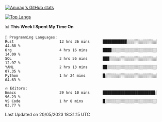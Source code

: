 [![Anurag's GitHub stats](https://github-readme-stats.vercel.app/api?username=wugouzi&count_private=true)](https://github.com/anuraghazra/github-readme-stats)

[![Top Langs](https://github-readme-stats.vercel.app/api/top-langs/?username=wugouzi&layout=compact&count_private=true&hide=html)](https://github.com/anuraghazra/github-readme-stats)

<!--START_SECTION:waka-->
📊 **This Week I Spent My Time On** 

```text
💬 Programming Languages: 
Rust                     13 hrs 36 mins      ███████████░░░░░░░░░░░░░░   44.88 % 
Org                      4 hrs 16 mins       ████░░░░░░░░░░░░░░░░░░░░░   14.09 % 
SQL                      3 hrs 56 mins       ███░░░░░░░░░░░░░░░░░░░░░░   12.97 % 
YAML                     2 hrs 13 mins       ██░░░░░░░░░░░░░░░░░░░░░░░   07.35 % 
Python                   1 hr 24 mins        █░░░░░░░░░░░░░░░░░░░░░░░░   04.63 % 

🔥 Editors: 
Emacs                    29 hrs 10 mins      ████████████████████████░   96.23 % 
VS Code                  1 hr 8 mins         █░░░░░░░░░░░░░░░░░░░░░░░░   03.77 % 
```


 Last Updated on 20/05/2023 18:31:15 UTC
<!--END_SECTION:waka-->

<!--
**wugouzi/wugouzi** is a ✨ _special_ ✨ repository because its `README.md` (this file) appears on your GitHub profile.

Here are some ideas to get you started:

- 🔭 I’m currently working on ...
- 🌱 I’m currently learning ...
- 👯 I’m looking to collaborate on ...
- 🤔 I’m looking for help with ...
- 💬 Ask me about ...
- 📫 How to reach me: ...
- 😄 Pronouns: ...
- ⚡ Fun fact: ...
-->
